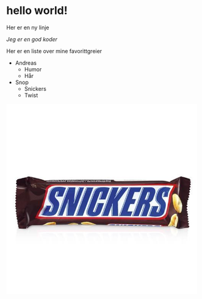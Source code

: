 # hello world!

Her er en ny linje

_Jeg er en god koder_

Her er en liste over mine favorittgreier

* Andreas
  * Humor
  * Hår
* Snop
  * Snickers
  * Twist
  
![GitHub Logo](snickers.jpg)

